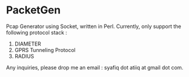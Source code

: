 PacketGen
=========

Pcap Generator using Socket, written in Perl. Currently, only support the following protocol stack :
1. DIAMETER
2. GPRS Tunneling Protocol
3. RADIUS

Any inquiries, please drop me an email : syafiq dot atiiq at gmail dot com.
